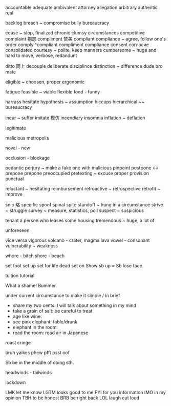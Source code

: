 

accountable
adequate
ambivalent
attorney
allegation
arbitrary
authentic real

backlog
breach ~ compromise
bully
bureaucracy



cease ~ stop, finalized
chronic
clumsy
circumstances
competitive
complaint 抱怨  compliment 赞美
compliant compliance ~ agree, follow one's order
comply ^compliant compliment compliance
consent     согласие
consolidated
courtesy ~ polite, keep manners
cumbersome ~ huge and hard to move, verbose, redandunt

ditto    同上
decouple
deliberate
disciplince
distinction ~ difference
dude bro mate

eligible ~ choosen, proper
ergonomic

fatigue
feasible ~ viable
flexible
fond - funny

harrass
hesitate
hypothesis ~ assumption
hiccups
hierarchical ~~ bureaucracy

incur ~ suffer
imitate  模仿
incendiary
insomnia
inflation ~ deflation


legitimate

malicious
metropolis

novel - new

occlusion - blockage

pedantic
perjury ~ make a fake one with malicious
pinpoint
postpone <-> prepone
prepone
preoccupied
pretexting ~ excuse
proper
provision
punctual

reluctant ~ hesitating
reimbursement
retroactive ~ retrospective
retrofit ~ improve

snip  略
specific
spoof
spinal
spite
standoff ~ hung in a circumstance
strive ~ struggle
survey ~ measure, statistics, poll
suspect ~ suspicious

tenant a person who leases some housing
tremendous ~ huge, a lot of


unforeseen

vice versa
vigorous
volcano - crater, magma lava
vowel - consonant
vulnerability ~ weakness

whore - bitch
shore - beach


set foot
set up
set for life
dead set on
Show sb up = Sb lose face.


tuition
tutorial

What a shame!
Bummer.

under current circumstance
to make it simple / in brief

* share my two cents: I will talk about something in my mind
* take a grain of salt: be careful to treat
* age like wine:
* see pink elephant: fable/drunk
* elephant in the room:
* read the room: read air in Japanese

roast
cringe

bruh yaikes
phew
pfft psst
oof


Sb be in the middle of doing sth.

headwinds - tailwinds

lockdown


LMK   let me know
LGTM  looks good to me
FYI   for you information
IMO   in my opinion
TBH   to be honest
BRB   be right back
LOL   laugh out loud
